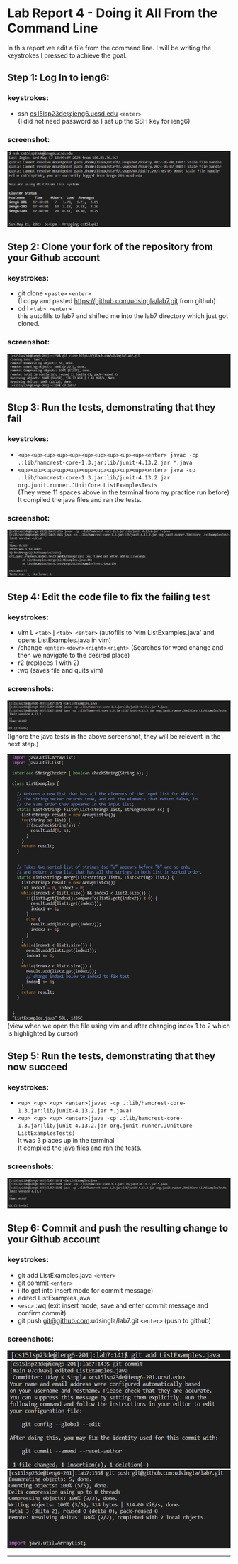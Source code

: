 # Lab Report 4 - Doing it All From the Command Line

In this report we edit a file from the command line.
I will be writing the keystrokes I pressed to achieve the goal.

## Step 1: Log In to ieng6:
### keystrokes:
* ssh cs15lsp23de@ieng6.ucsd.edu `<enter>` \
 (I did not need password as I set up the SSH key for ieng6)

### screenshot:
![image](terminal1.png)

## Step 2: Clone your fork of the repository from your Github account
### keystrokes:
* git clone `<paste>` `<enter>` \
(I copy and pasted https://github.com/udsingla/lab7.git from github)
* cd l `<tab> <enter>` \
this autofills to lab7 and shifted me into the lab7 directory which just got cloned.

### screenshot:
![image](terminal2.png)

## Step 3: Run the tests, demonstrating that they fail
### keystrokes:
* `<up><up><up><up><up><up><up><up><up><up><enter> javac -cp .:lib/hamcrest-core-1.3.jar:lib/junit-4.13.2.jar *.java` 
* `<up><up><up><up><up><up><up><up><up><up><enter> java -cp .:lib/hamcrest-core-1.3.jar:lib/junit-4.13.2.jar org.junit.runner.JUnitCore ListExamplesTests` \
(They were 11 spaces above in the terminal from my practice run before) \
It compiled the java files and ran the tests.

### screenshot:
![image](terminal3.png)

## Step 4: Edit the code file to fix the failing test
### keystrokes:
* vim L `<tab>`.j `<tab> <enter>` (autofills to 'vim ListExamples.java' and opens ListExamples.java in vim)
* /change `<enter><down><right><right>` (Searches for word change and then we navigate to the desired place)
* r2 (replaces 1 with 2)
* :wq (saves file and quits vim)

### screenshots:
![image](terminal5.png)
(Ignore the java tests in the above screenshot, they will be relevent in the next step.)

![image](terminal4.png) \
(view when we open the file using vim and after changing index 1 to 2 which is highlighted by cursor)

## Step 5: Run the tests, demonstrating that they now succeed
### keystrokes:
* `<up> <up> <up> <enter>(javac -cp .:lib/hamcrest-core-1.3.jar:lib/junit-4.13.2.jar *.java)` 
* `<up> <up> <up> <enter>(java -cp .:lib/hamcrest-core-1.3.jar:lib/junit-4.13.2.jar org.junit.runner.JUnitCore ListExamplesTests)` \
It was 3 places up in the terminal \
It compiled the java files and ran the tests.

### screenshots:
![image](terminal5.png)

## Step 6: Commit and push the resulting change to your Github account
### keystrokes:
* git add ListExamples.java `<enter>`
* git commit `<enter>`
* i (to get into insert mode for commit message)
* edited ListExamples.java
* `<esc>` :wq (exit insert mode, save and enter commit message and confirm commit)
* git push git@github.com:udsingla/lab7.git `<enter>` (push to github)

### screenshots:
![image](terminal6.png)
![image](terminal7.png)
![image](terminal8.png)

***
